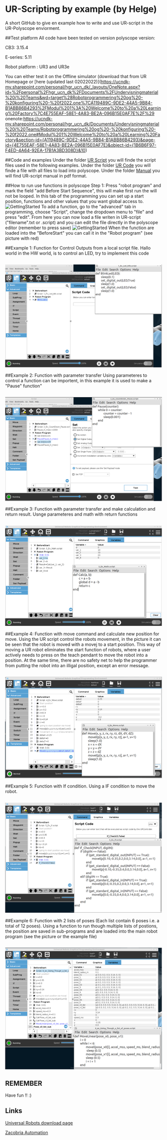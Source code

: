 # UR-Scripting by example (by Helge)

A short GitHub to give en example how to write and use UR-script in the UR-Polyscope enviorment.

##Test platform
All code have been tested on version polyscope version:

CB3: 3.15.4

E-series: 5.11

Robot platform : UR3 and UR3e

You can either test it on the Offline simulator (download that from UR Homepage or [here (updated last 02022022)](https://ucndk-my.sharepoint.com/personal/hgr_ucn_dk/_layouts/OneNote.aspx?id=%2Fpersonal%2Fhgr_ucn_dk%2FDocuments%2FUndervisningmaterial%20i%20Teams&wd=target%28Robotprogrammering%20og%20-%20konfiguring%20-%20f2022.one%7CA119489C-9DE2-44A5-9B84-B1ABB86B4293%2FModul%201%3A%20Welcome%20to%20a%20Learning%20Factory%7C4E755EAF-58E1-4A83-BE2A-096B15E0AF7E%2F%29
onenote:https://ucndk-my.sharepoint.com/personal/hgr_ucn_dk/Documents/Undervisningmaterial%20i%20Teams/Robotprogrammering%20og%20-%20konfiguring%20-%20f2022.one#Modul%201%20Welcome%20to%20a%20Learning%20Factory&section-id={A119489C-9DE2-44A5-9B84-B1ABB86B4293}&page-id={4E755EAF-58E1-4A83-BE2A-096B15E0AF7E}&object-id={1B6B6F97-F4ED-4A64-92EA-17B1A3BD308D}&10)

##Code and examples
Under the folder [UR Script](UR_Script) you will finde the script files used in the following examples.
Under the folder [UR Code](UR_Code) you will finde a file with all files to load into polyscope.
Under the folder [Manual](Manual) you will find UR-script manual in pdf format.

##How to run use functions in polyscope
Step 1:
Press "robot program" and mark the field "add Before Start Sequence", this will make first run the will not be looped. In this tab of the programming you can set up a start position, functions and other values that you want global access to.
![GettingStarted](GettingStarted0)
To add a function, go to the "advanced" tab in programming, choose "Script", change the dropdown menu to "file" and press "edit". From here you can now load a file writen in UR-script ("filename".txt or .script) and you can edit the file directly in the polyscope editor (remember to press save)
![GettingStarted](GettingStarted1)
When the function are loaded into the "BeforeStart" you can call it in the "Robot program" (see picture with red)

##Example 1: Function for Control Outputs from a local script file.
Hallo world in the HW world, is to control an LED, try to implement this code
```python:UR_Script\1_Ex_Led_blik.script

```
![Example 1](Pic/ex1.png)

##Example 2: Function with parameter transfer
Using parameteres to control a function can be importent, in this example it is used to make a "Pause" function"
```python:UR_Script\2_Ex_CountDown_Pause.script

```
![Example 2](Pic/ex2.png)

##Example 3: Function with parameter transfer and make calculation and return result.
Usnge parameteres and math with return functions
```python:UR_Script\3_Ex_Math.script

```

![Example 3](Pic/ex3.png)

##Example 4: Function with move command and calculate new position for move.
Using the UR script control the robots movement, in the picture it can be seen that the robot is moved with a movej to a start position. This way of moving a UR robot eliminates the start function of robots, where a user actively needs to press on the teach pendant to move the robot into a position. At the same time, there are no safety net to help the programmer from putting the robot into an illigal position, except an error message.
```python:UR_Script\4_Ex_Move.script

```

![Example 4](Pic/ex4.png)

##Example 5: Function with If condition.
Using a IF condition to move the robot.

```python:UR_Script\5_Ex_if.script

``` 
![Example 5](Pic/ex5.png)

##Example 6: Function with 2 lists of poses (Each list contain 6 poses i.e. a total of 12 poses).
Using a function to run though multiple lists of postions, the position are saved in sub-programs and are loaded into the main robot program (see the picture or the example file)
```python:UR_Script\6_ex_Going_Though_a_list_of_poses.script

``` 
![Example 6](Pic/ex6.png)

## REMEMBER
Have fun !! :) 

## Links

[Universal Robots download page](https://www.universal-robots.com/download)
 
[Zacobria Automation](https://www.zacobria.com/automation/) 
